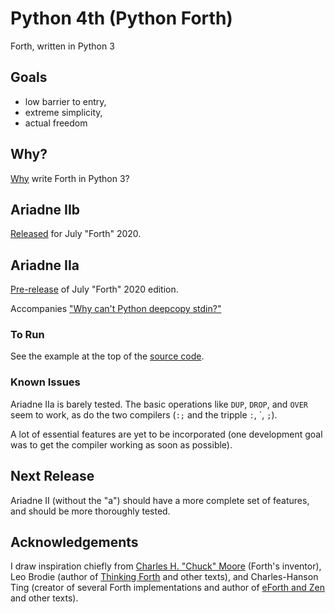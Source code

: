 # Python 4th (Python Forth)

Forth, written in Python 3

## Goals

- low barrier to entry,
- extreme simplicity,
- actual freedom

## Why?

[Why](https://github.com/dmparrishphd/Python4th/blob/master/Doc/Why/why.MD) write Forth in Python 3?

## Ariadne IIb

[Released](https://github.com/dmparrishphd/Python4th/tree/master/2b) for July "Forth" 2020.

## Ariadne IIa

[Pre-release](https://github.com/dmparrishphd/Python4th/tree/master/2a) of July "Forth" 2020 edition.

Accompanies ["Why can't Python deepcopy stdin?"](https://stackoverflow.com/questions/62373655/why-cant-python-deepcopy-stdin)

### To Run

See the example at the top of the [source code](https://github.com/dmparrishphd/Python4th/blob/master/2a/ariadne2a.py).

### Known Issues

Ariadne IIa is barely tested. The basic operations like `DUP`, `DROP`, and `OVER` seem to work, as do the two compilers (`:;` and the tripple `:`, \`, `;`).

A lot of essential features are yet to be incorporated (one development goal was to get the compiler working as soon as possible).

## Next Release

Ariadne II (without the "a") should have a more complete set of features, and should be more thoroughly tested.

## Acknowledgements

I draw inspiration chiefly from [Charles H. "Chuck" Moore](https://www.youtube.com/watch?v=tb0_V7Tc5MU) (Forth's inventor), Leo Brodie (author of [Thinking Forth](http://thinking-forth.sourceforge.net/) and other texts), and Charles-Hanson Ting (creator of several Forth implementations and author of [eForth and Zen](https://www.amazon.com/eForth-Zen-32-bit-86eForth-Visual-ebook/dp/B06VXR1TX3/) and other texts).

